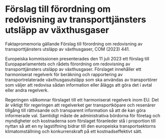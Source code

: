 # Förslag till förordning om redovisning av transporttjänsters utsläpp av växthusgaser

Faktapromemoria gällande Förslag till förordning om redovisning av transporttjänsters utsläpp av växthusgaser, COM (2023) 441.

Europeiska kommissionen presenterades den 11 juli 2023 ett förslag till
Europaparlamentets och rådets förordning om redovisning av
transporttjänsters utsläpp av växthusgaser. Förslaget innehåller ett
harmoniserat regelverk för beräkning och rapportering av transportrelaterade
växthusgasutsläpp som ska användas av transportörer som väljer att redovisa
sådan information eller åläggs att göra det i avtal eller andra regelverk.

Regeringen välkomnar förslaget till ett harmoniserat regelverk inom EU. Det
är viktigt för regeringen att regelverket ger transportköpare och resenärer
tillgång till rättvisande och transparent information så att de kan göra
informerade val. Samtidigt måste de administrativa bördorna för företag och
myndigheter och kostnaderna som förslaget föranleder stå i proportion till
nyttan så att en ny lagstiftning bidrar till den europeiska transportsektorns
klimatomställning och konkurrenskraft på ett kostnadseffektivt sätt.
